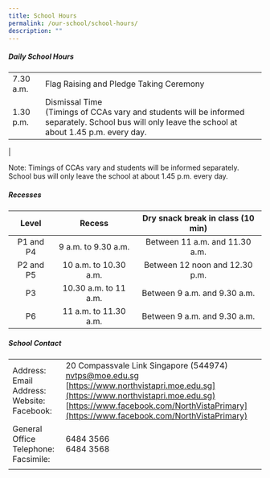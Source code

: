 ```yaml
---
title: School Hours
permalink: /our-school/school-hours/
description: ""
---
```

##### Daily School Hours

|  |  |
|---|---|
| 7.30 a.m. | Flag Raising and Pledge Taking Ceremony |
| 1.30 p.m. | Dismissal Time <br>(Timings of CCAs vary and students will be informed separately. School bus will only leave the school at about 1.45 p.m. every day. 
|

Note: Timings of CCAs vary and students will be informed separately. School bus will only leave the school at about 1.45 p.m. every day.

##### Recesses

| Level | Recess | Dry snack break in class (10 min) |
|:---:|:---:|:---:|
| P1 and P4  | 9 a.m. to 9.30 a.m. | Between 11 a.m. and 11.30 a.m. |
| P2 and P5  | 10 a.m. to 10.30 a.m. | Between 12 noon and 12.30 p.m. |
|  P3 | 10.30 a.m. to 11 a.m.  | Between 9 a.m. and 9.30 a.m.   |
|  P6 | 11 a.m. to 11.30 a.m.  | Between 9 a.m. and 9.30 a.m.    |

##### School Contact

|  |  |
|---|---|
| Address: <br>Email Address: <br> Website:<br> Facebook: | 20 Compassvale Link Singapore (544974) <br>  nvtps@moe.edu.sg <br> [https://www.northvistapri.moe.edu.sg](https://www.northvistapri.moe.edu.sg) <br>[https://www.facebook.com/NorthVistaPrimary](https://www.facebook.com/NorthVistaPrimary) |
| General Office Telephone: <br> Facsimile: | 6484 3566  <br> 6484 3568 |
|  |  |